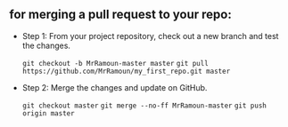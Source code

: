 for merging a pull request to your repo:
----------------------------------------
- Step 1: From your project repository, check out a new branch and test the changes.

	`git checkout -b MrRamoun-master master`
	`git pull https://github.com/MrRamoun/my_first_repo.git master`

- Step 2: Merge the changes and update on GitHub.

	`git checkout master`
	`git merge --no-ff MrRamoun-master`
	`git push origin master`
